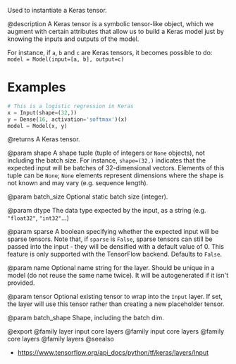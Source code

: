 Used to instantiate a Keras tensor.

@description
A Keras tensor is a symbolic tensor-like object, which we augment with
certain attributes that allow us to build a Keras model just by knowing the
inputs and outputs of the model.

For instance, if `a`, `b` and `c` are Keras tensors,
it becomes possible to do:
`model = Model(input=[a, b], output=c)`

# Examples
```python
# This is a logistic regression in Keras
x = Input(shape=(32,))
y = Dense(16, activation='softmax')(x)
model = Model(x, y)
```

@returns
A Keras tensor.

@param shape
A shape tuple (tuple of integers or `None` objects),
not including the batch size.
For instance, `shape=(32,)` indicates that the expected input
will be batches of 32-dimensional vectors. Elements of this tuple
can be `None`; `None` elements represent dimensions where the shape
is not known and may vary (e.g. sequence length).

@param batch_size
Optional static batch size (integer).

@param dtype
The data type expected by the input, as a string
(e.g. `"float32"`, `"int32"`...)

@param sparse
A boolean specifying whether the expected input will be sparse
tensors. Note that, if `sparse` is `False`, sparse tensors can still
be passed into the input - they will be densified with a default
value of 0. This feature is only supported with the TensorFlow
backend. Defaults to `False`.

@param name
Optional name string for the layer.
Should be unique in a model (do not reuse the same name twice).
It will be autogenerated if it isn't provided.

@param tensor
Optional existing tensor to wrap into the `Input` layer.
If set, the layer will use this tensor rather
than creating a new placeholder tensor.

@param batch_shape
Shape, including the batch dim.

@export
@family layer input core layers
@family input core layers
@family core layers
@family layers
@seealso
+ <https://www.tensorflow.org/api_docs/python/tf/keras/layers/Input>
